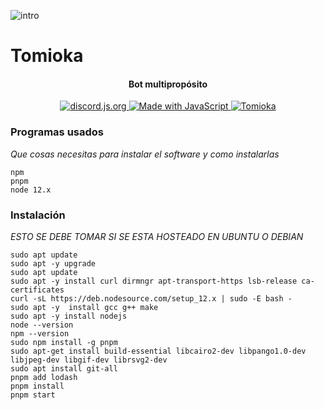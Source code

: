 ![intro](https://cdn.discordapp.com/attachments/671170382010515466/775459377347035166/tomiokapng.png)
# Tomioka
<h4 align="center">Bot multipropósito</h4>
<p align="center">
  <a href="https://discord.js.org">
      <img src="https://img.shields.io/badge/discord-js-blue.svg" alt="discord.js.org">
  </a>
   <a href="https://nodejs.org">
    <img src="https://forthebadge.com/images/badges/made-with-javascript.svg" alt="Made with JavaScript">
  </a>
  <a href="https://top.gg/bot/531408067993141248">
    <img src="https://top.gg/api/widget/status/531408067993141248.svg" alt="Tomioka" />
</a>
</p>

### Programas usados

_Que cosas necesitas para instalar el software y como instalarlas_

```
npm
pnpm
node 12.x
```
### Instalación

_ESTO SE DEBE TOMAR SI SE ESTA HOSTEADO EN UBUNTU O DEBIAN_

```
sudo apt update
sudo apt -y upgrade
sudo apt update
sudo apt -y install curl dirmngr apt-transport-https lsb-release ca-certificates
curl -sL https://deb.nodesource.com/setup_12.x | sudo -E bash -
sudo apt -y  install gcc g++ make
sudo apt -y install nodejs
node --version
npm --version
sudo npm install -g pnpm
sudo apt-get install build-essential libcairo2-dev libpango1.0-dev libjpeg-dev libgif-dev librsvg2-dev
sudo apt install git-all
pnpm add lodash
pnpm install
pnpm start
```
